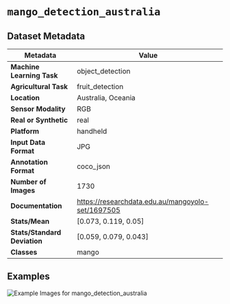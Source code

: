 
# `mango_detection_australia`

## Dataset Metadata

| Metadata | Value |
| --- | --- |
| **Machine Learning Task** | object_detection |
| **Agricultural Task** | fruit_detection |
| **Location** | Australia, Oceania |
| **Sensor Modality** | RGB |
| **Real or Synthetic** | real |
| **Platform** | handheld |
| **Input Data Format** | JPG |
| **Annotation Format** | coco_json |
| **Number of Images** | 1730 |
| **Documentation** | https://researchdata.edu.au/mangoyolo-set/1697505 |
| **Stats/Mean** | [0.073, 0.119, 0.05] |
| **Stats/Standard Deviation** | [0.059, 0.079, 0.043] |
| **Classes** | mango |


## Examples

![Example Images for mango_detection_australia](https://github.com/Project-AgML/AgML/docs/sample_images/mango_detection_australia_examples.png)